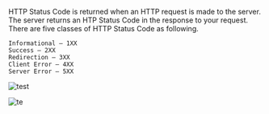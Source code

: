 HTTP Status Code is returned when an HTTP request is made to the server. The server returns an HTP Status Code in the response to your request. There are five classes of HTTP Status Code as following.

    Informational – 1XX
    Success – 2XX
    Redirection – 3XX
    Client Error – 4XX
    Server Error – 5XX
 
![test](https://github.com/manansaini/sandbox/images/HTTP-Status-Code.png)
 
![te](https://geekflare.com/wp-content/uploads/2015/02/HTTP-Status-Code.png)
